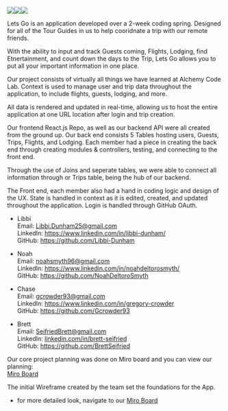 <img src="https://img.shields.io/badge/React-20232A?style=for-the-badge&logo=react&logoColor=61DAFB"><img src="https://img.shields.io/badge/Netlify-00C7B7?style=for-the-badge&logo=netlify&logoColor=white"><img src="https://img.shields.io/badge/CSS-239120?&style=for-the-badge&logo=css3&logoColor=white">

Lets Go is an application developed over a 2-week coding spring. Designed for all of the Tour Guides in us to help cooridnate a trip with our remote friends.

With the ability to input and track Guests coming, Flights, Lodging, find Etnertainment, and count down the days to the Trip, Lets Go allows you to put all your important information in one place.

Our project consists of virtually all things we have learned at Alchemy Code Lab. Context is used to manage user and trip data throughout the application, to include flights, guests, lodging, and more.

All data is rendered and updated in real-time, allowing us to host the entire application at one URL location after login and trip creation.

Our frontend React.js Repo, as well as our backend API were all created from the ground up. Our back end consists 5 Tables hosting users, Guests, Trips, Flights, and Lodging. Each member had a piece in creating the back end through creating modules & controllers, testing, and connecting to the front end.

Through the use of Joins and seperate tables, we were able to connect all information through or Trips table, being the hub of our backend.

<!-- -- insert Miro image here --- -->

The Front end, each member also had a hand in coding logic and design of the UX. State is handled in context as it is edited, created, and updated throughout the application. Login is handled through GitHub OAuth.

- Libbi
  <br>
  Email: <a href = "mailto: Libbi.Dunham25@gmail.com">Libbi.Dunham25@gmail.com
  </a>
  <br>
  LinkedIn: <a href = "https://www.linkedin.com/in/libbi-dunham/" target="_blank">https://www.linkedin.com/in/libbi-dunham/
  </a>
  <br>
  GitHub: <a href = "https://github.com/Libbi-Dunham" target="_blank">https://github.com/Libbi-Dunham
  </a>

* Noah
  <br>
  Email: <a href = "mailto: noahsmyth96@gmail.com">noahsmyth96@gmail.com</a>
  <br>
  LinkedIn: <a href="https://www.linkedin.com/in/noahdeltorosmyth/" target="_blank">https://www.linkedin.com/in/noahdeltorosmyth/</a>
  <br>
  GitHub: <a href = "https://github.com/NoahDeltoroSmyth" target="_blank">https://github.com/NoahDeltoroSmyth</a>

* Chase
  <br>
  Email: <a href = "mailto: gcrowder93@gmail.com">gcrowder93@gmail.com</a>
  <br>
  LinkedIn: <a href = "https://www.linkedin.com/in/gregory-crowder/" target="_blank">https://www.linkedin.com/in/gregory-crowder</a>
  <br>
  GitHub: <a href = "https://github.com/Gcrowder93" target="_blank">https://github.com/Gcrowder93</a>

* Brett
  <br>
  Email: <a href = "mailto: seifriedbrett@gmail.com">SeifriedBrett@gmail.com</a>
  <br>
  LinkedIn: <a href = "https://www.linkedin.com/in/brett-seifried/" target="_blank">linkedin.com/in/brett-seifried</a>
  <br>
  GitHub: <a href = "https://github.com/BrettSeifried" target="_blank">https://github.com/BrettSeifried</a>
  <br>

Our core project planning was done on Miro board and you can view our planning:
<br>
<a href="https://miro.com/app/board/uXjVO-Xi_Hs=/?share_link_id=462736082200" target="_blank"> Miro Board </a>
<br>

The initial Wireframe created by the team set the foundations for the App.

<!-- wire frame iamge -->

  <!-- ![Techswap2](INSERT PNG HERE) -->

- for more detailed look, navigate to our <a href="https://miro.com/app/board/uXjVOJ2UB54=/?invite_link_id=533943666641"> Miro Board </a>
  <br>
